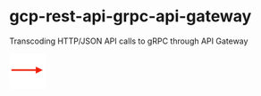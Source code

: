 # gcp-rest-api-grpc-api-gateway
Transcoding HTTP/JSON API calls to gRPC through API Gateway

![](img/arrow-to-right.png)
